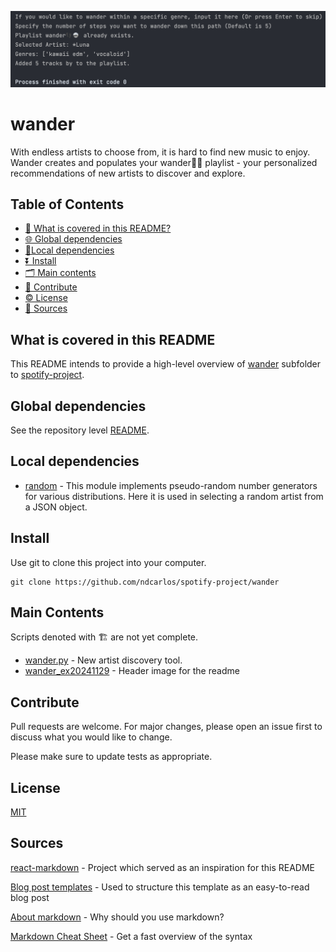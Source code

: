 ![Project Header](wander_ex20241129.png)

# wander

With endless artists to choose from, it is hard to find new music to enjoy. Wander creates and populates your wander👣🪩 playlist - your personalized recommendations of new artists to discover and explore. 

## Table of Contents

*   [🙋 What is covered in this README?](#what-is-covered-in-this-readme)
*   [🌐 Global dependencies](#global-dependencies)
*   [📍Local dependencies](#local-dependencies)
*   [⏬ Install](#install)
*   [🗂️ Main contents](#main-contents)
*   [🤝 Contribute](#contribute)
*   [©️ License](#license)
*   [🔌 Sources](#sources)

## What is covered in this README
This README intends to provide a high-level overview of [wander](https://github.com/ndcarlos/spotify-project/tree/main/wander) subfolder to [spotify-project](https://github.com/ndcarlos/spotify-project/tree/main). 

## Global dependencies
See the repository level [README](https://github.com/ndcarlos/spotify-project/blob/main/README.md).

## Local dependencies
* [random](https://docs.python.org/3/library/random.html#random.choice) - This module implements pseudo-random number generators for various distributions. Here it is used in selecting a random artist from a JSON object.

## Install
Use git to clone this project into your computer.

```
git clone https://github.com/ndcarlos/spotify-project/wander
```

## Main Contents
Scripts denoted with 🏗️ are not yet complete.
* [wander.py](https://github.com/ndcarlos/spotify-project/blob/main/wander/wander.py) - New artist discovery tool.
* [wander_ex20241129](https://github.com/ndcarlos/spotify-project/blob/main/wander/wander_ex20241129.png) - Header image for the readme



## Contribute
Pull requests are welcome. For major changes, please open an issue first to discuss what you would like to change.

Please make sure to update tests as appropriate.

## License
[MIT](https://choosealicense.com/licenses/mit/)

## Sources

[react-markdown][react-markdown] - Project which served as an inspiration for this README

[Blog post templates][blog-post-templates] - Used to structure this template as an easy-to-read blog post

[About markdown][about-markdown] - Why should you use markdown?

[Markdown Cheat Sheet][markdown-cheatsheet] - Get a fast overview of the syntax

[//]: # "Source definitions"
[react-markdown]: https://github.com/remarkjs/react-markdown "React-markdown project"
[blog-post-templates]: https://backlinko.com/hub/content/blog-post-templates "Backlinko blog post templates"
[about-markdown]: https://www.markdownguide.org/getting-started/ "Introduction to markdown"
[markdown-cheatsheet]: https://www.markdownguide.org/cheat-sheet/ "Markdown Cheat Sheet"

